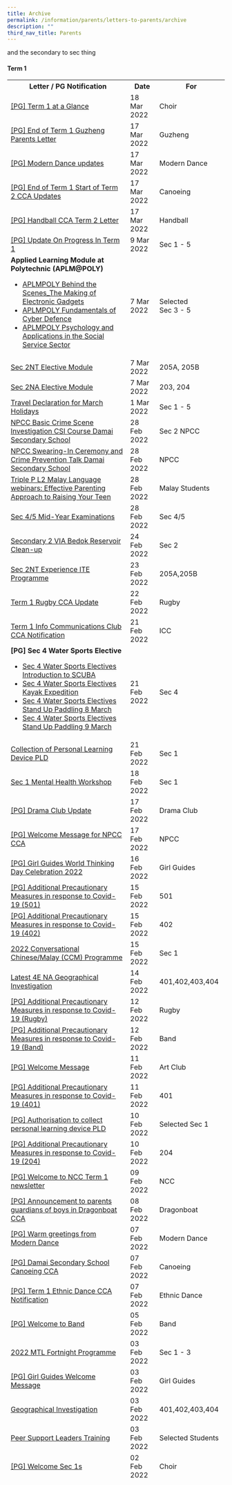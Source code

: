 ```yaml
---
title: Archive
permalink: /information/parents/letters-to-parents/archive
description: ""
third_nav_title: Parents
---
```

[](/files/2022%20MTL%20Fortnight%20Programme%20docx.pdf) and the secondary to sec thing

<h4><strong>Term 1<br /></strong></h4>
<table style="height: 3236px;">
<tbody>
<tr style="height: 18px;">
<th style="height: 18px; width: 446.141px;">&nbsp;Letter / PG Notification</th>
<th style="height: 18px; width: 66.5px;">&nbsp;Date</th>
<th style="height: 18px; width: 152.344px;">&nbsp;For</th>
</tr>
<tr style="height: 36px;">
<td style="height: 36px; width: 446.141px;"><a href="https://damaisec-moe-edu-sg-admin.cwp.sg/qql/slot/u164/information/parents/Letters%20to%20Parents/2022/CCA/Term%201%20at%20a%20Glance.pdf" target="_blank" rel="noopener">[PG] Term 1 at a Glance</a></td>
<td style="height: 36px; width: 66.5px;">18 Mar 2022</td>
<td style="height: 36px; width: 152.344px;">Choir</td>
</tr>
<tr style="height: 36px;">
<td style="height: 36px; width: 446.141px;"><a href="https://damaisec-moe-edu-sg-admin.cwp.sg/qql/slot/u164/information/parents/Letters%20to%20Parents/2022/CCA/End%20of%20Term%201%20Guzheng%20Parents%20Letter.pdf" target="_blank" rel="noopener">[PG] End of Term 1 Guzheng Parents Letter</a></td>
<td style="height: 36px; width: 66.5px;">17 Mar 2022</td>
<td style="height: 36px; width: 152.344px;">Guzheng</td>
</tr>
<tr style="height: 36px;">
<td style="height: 36px; width: 446.141px;"><a href="https://damaisec-moe-edu-sg-admin.cwp.sg/qql/slot/u164/information/parents/Letters%20to%20Parents/2022/CCA/Modern%20Dance%20updates.pdf" target="_blank" rel="noopener">[PG] Modern Dance updates</a></td>
<td style="height: 36px; width: 66.5px;">17 Mar 2022</td>
<td style="height: 36px; width: 152.344px;">Modern Dance</td>
</tr>
<tr style="height: 36px;">
<td style="height: 36px; width: 446.141px;"><a href="https://damaisec-moe-edu-sg-admin.cwp.sg/qql/slot/u164/information/parents/Letters%20to%20Parents/2022/CCA/End%20of%20Term%201%20Start%20of%20Term%202%20CCA%20Updates.pdf" target="_blank" rel="noopener">[PG] End of Term 1 Start of Term 2 CCA Updates</a></td>
<td style="height: 36px; width: 66.5px;">17 Mar 2022</td>
<td style="height: 36px; width: 152.344px;">Canoeing</td>
</tr>
<tr style="height: 36px;">
<td style="height: 36px; width: 446.141px;"><a href="https://damaisec-moe-edu-sg-admin.cwp.sg/qql/slot/u164/information/parents/Letters%20to%20Parents/2022/CCA/Handball%20CCA%20Term%202%20Letter.pdf" target="_blank" rel="noopener">[PG] Handball CCA Term 2 Letter</a></td>
<td style="height: 36px; width: 66.5px;">17 Mar 2022</td>
<td style="height: 36px; width: 152.344px;">Handball</td>
</tr>
<tr style="height: 36px;">
<td style="height: 36px; width: 446.141px;"><a href="https://damaisec-moe-edu-sg-admin.cwp.sg/qql/slot/u164/information/parents/Letters%20to%20Parents/2022/All/Update%20On%20Progress%20In%20Term%201.pdf" target="_blank" rel="noopener">[PG] Update On Progress In Term 1</a></td>
<td style="height: 36px; width: 66.5px;">9 Mar 2022</td>
<td style="height: 36px; width: 152.344px;">Sec 1 - 5</td>
</tr>
<tr style="height: 137px;">
<td style="height: 137px; width: 446.141px;"><strong>Applied Learning Module at Polytechnic (APLM@POLY)</strong><br />
<ul>
<li><a href="https://damaisec-moe-edu-sg-admin.cwp.sg/qql/slot/u164/information/parents/Letters%20to%20Parents/2022/Sec%204%205/APLMPOLY%20Behind%20the%20Scenes_The%20Making%20of%20Electronic%20Gadgets.pdf" target="_blank" rel="noopener">APLMPOLY Behind the Scenes_The Making of Electronic Gadgets</a></li>
<li><a href="https://damaisec-moe-edu-sg-admin.cwp.sg/qql/slot/u164/information/parents/Letters%20to%20Parents/2022/Sec%204%205/APLMPOLY%20Fundamentals%20of%20Cyber%20Defence.pdf" target="_blank" rel="noopener">APLMPOLY Fundamentals of Cyber Defence</a></li>
<li><a href="https://damaisec-moe-edu-sg-admin.cwp.sg/qql/slot/u164/information/parents/Letters%20to%20Parents/2022/Sec%204%205/APLMPOLY%20Psychology%20and%20Applications%20in%20the%20Social%20Service%20Sector.pdf" target="_blank" rel="noopener">APLMPOLY Psychology and Applications in the Social Service Sector</a></li>
</ul>
</td>
<td style="height: 137px; width: 66.5px;">7 Mar 2022</td>
<td style="height: 137px; width: 152.344px;">Selected<br />Sec 3 - 5</td>
</tr>
<tr style="height: 36px;">
<td style="height: 36px; width: 446.141px;"><a href="https://damaisec-moe-edu-sg-admin.cwp.sg/qql/slot/u164/information/parents/Letters%20to%20Parents/2022/Sec%202/Sec%202NT%20Elective%20Module.pdf" target="_blank" rel="noopener">Sec 2NT Elective Module</a></td>
<td style="height: 36px; width: 66.5px;">7 Mar 2022</td>
<td style="height: 36px; width: 152.344px;">205A, 205B</td>
</tr>
<tr style="height: 36px;">
<td style="height: 36px; width: 446.141px;"><a href="https://damaisec-moe-edu-sg-admin.cwp.sg/qql/slot/u164/information/parents/Letters%20to%20Parents/2022/Sec%202/Sec%202NA%20Elective%20Module.pdf" target="_blank" rel="noopener">Sec 2NA Elective Module</a></td>
<td style="height: 36px; width: 66.5px;">7 Mar 2022</td>
<td style="height: 36px; width: 152.344px;">203, 204</td>
</tr>
<tr style="height: 36px;">
<td style="height: 36px; width: 446.141px;"><a href="https://damaisec-moe-edu-sg-admin.cwp.sg/qql/slot/u164/information/parents/Letters%20to%20Parents/2022/All/Travel%20Declaration%20for%20March%20Holidays.pdf">Travel Declaration for March Holidays</a></td>
<td style="height: 36px; width: 66.5px;">1 Mar 2022</td>
<td style="height: 36px; width: 152.344px;">Sec 1 - 5</td>
</tr>
<tr style="height: 36px;">
<td style="height: 36px; width: 446.141px;"><a href="https://damaisec-moe-edu-sg-admin.cwp.sg/qql/slot/u164/information/parents/Letters%20to%20Parents/2022/CCA/NPCC%20Basic%20Crime%20Scene%20Investigation%20CSI%20Course%20%20Damai%20Secondary%20School.pdf" target="_blank" rel="noopener">NPCC Basic Crime Scene Investigation CSI Course Damai Secondary School</a></td>
<td style="height: 36px; width: 66.5px;">28 Feb 2022</td>
<td style="height: 36px; width: 152.344px;">Sec 2 NPCC</td>
</tr>
<tr style="height: 36px;">
<td style="height: 36px; width: 446.141px;"><a href="https://damaisec-moe-edu-sg-admin.cwp.sg/qql/slot/u164/information/parents/Letters%20to%20Parents/2022/CCA/NPCC%20Swearing-In%20Ceremony%20and%20Crime%20Prevention%20Talk%20%20Damai%20Secondary%20School.pdf" target="_blank" rel="noopener">NPCC Swearing-In Ceremony and Crime Prevention Talk Damai Secondary School</a></td>
<td style="height: 36px; width: 66.5px;">28 Feb 2022</td>
<td style="height: 36px; width: 152.344px;">NPCC</td>
</tr>
<tr style="height: 36px;">
<td style="height: 36px; width: 446.141px;"><a href="https://damaisec-moe-edu-sg-admin.cwp.sg/qql/slot/u164/information/parents/Letters%20to%20Parents/2022/All/Triple%20P%20L2%20Malay%20Language%20webinars%20%20Effective%20Parenting%20Approach%20to%20Raising%20Your%20Teen.pdf" target="_blank" rel="noopener">Triple P L2 Malay Language webinars: Effective Parenting Approach to Raising Your Teen</a></td>
<td style="height: 36px; width: 66.5px;">28 Feb 2022</td>
<td style="height: 36px; width: 152.344px;">Malay Students</td>
</tr>
<tr style="height: 36px;">
<td style="height: 36px; width: 446.141px;"><a href="https://damaisec-moe-edu-sg-admin.cwp.sg/qql/slot/u164/information/parents/Letters%20to%20Parents/2022/Sec%204%205/Mid-Year%20Examinations%20Oral%20%20Written%20Examination.pdf" target="_blank" rel="noopener">Sec 4/5 Mid-Year Examinations</a></td>
<td style="height: 36px; width: 66.5px;">28 Feb 2022</td>
<td style="height: 36px; width: 152.344px;">Sec 4/5</td>
</tr>
<tr style="height: 36px;">
<td style="height: 36px; width: 446.141px;"><a href="https://damaisec-moe-edu-sg-admin.cwp.sg/qql/slot/u164/information/parents/Letters%20to%20Parents/2022/Sec%202/Secondary%202%20VIA%20%20Bedok%20Reservoir%20Clean-up.pdf" target="_blank" rel="noopener">Secondary 2 VIA Bedok Reservoir Clean-up</a></td>
<td style="height: 36px; width: 66.5px;">24 Feb 2022</td>
<td style="height: 36px; width: 152.344px;">Sec 2</td>
</tr>
<tr style="height: 36px;">
<td style="height: 36px; width: 446.141px;"><a href="https://damaisec-moe-edu-sg-admin.cwp.sg/qql/slot/u164/information/parents/Letters%20to%20Parents/2022/Sec%202/Sec%202NT%20Experience%20ITE%20Programme.pdf" target="_blank" rel="noopener">Sec 2NT Experience ITE Programme</a></td>
<td style="height: 36px; width: 66.5px;">23 Feb 2022</td>
<td style="height: 36px; width: 152.344px;">205A,205B</td>
</tr>
<tr style="height: 36px;">
<td style="height: 36px; width: 446.141px;"><a href="https://damaisec-moe-edu-sg-admin.cwp.sg/qql/slot/u164/information/parents/Letters%20to%20Parents/2022/CCA/Term%201%20Rugby%20CCA%20Update.pdf" target="_blank" rel="noopener">Term 1 Rugby CCA Update</a></td>
<td style="height: 36px; width: 66.5px;">22 Feb 2022</td>
<td style="height: 36px; width: 152.344px;">Rugby</td>
</tr>
<tr style="height: 36px;">
<td style="height: 36px; width: 446.141px;"><a href="https://damaisec-moe-edu-sg-admin.cwp.sg/qql/slot/u164/information/parents/Letters%20to%20Parents/2022/CCA/Term%201%20Info%20Communications%20Club%20CCA%20Notification.pdf" target="_blank" rel="noopener">Term 1 Info Communications Club CCA Notification</a></td>
<td style="height: 36px; width: 66.5px;">21 Feb 2022</td>
<td style="height: 36px; width: 152.344px;">ICC</td>
</tr>
<tr style="height: 118px;">
<td style="height: 118px; width: 446.141px;"><strong>[PG] Sec 4 Water Sports Elective</strong><br />
<ul>
<li><a href="https://damaisec-moe-edu-sg-admin.cwp.sg/qql/slot/u164/information/parents/Letters%20to%20Parents/2022/Sec%204%205/Sec%204%20Water%20Sports%20Electives%20Introduction%20to%20SCUBA.pdf" target="_blank" rel="noopener">Sec 4 Water Sports Electives Introduction to SCUBA</a></li>
<li><a href="https://damaisec-moe-edu-sg-admin.cwp.sg/qql/slot/u164/information/parents/Letters%20to%20Parents/2022/Sec%204%205/Sec%204%20Water%20Sports%20Electives%20Kayak%20Expedition.pdf" target="_blank" rel="noopener">Sec 4 Water Sports Electives Kayak Expedition</a></li>
<li><a href="https://damaisec-moe-edu-sg-admin.cwp.sg/qql/slot/u164/information/parents/Letters%20to%20Parents/2022/Sec%204%205/Sec%204%20Water%20Sports%20Electives%20Stand%20Up%20Paddling%208%20March.pdf" target="_blank" rel="noopener">Sec 4 Water Sports Electives Stand Up Paddling 8 March</a></li>
<li><a href="https://damaisec-moe-edu-sg-admin.cwp.sg/qql/slot/u164/information/parents/Letters%20to%20Parents/2022/Sec%204%205/Sec%204%20Water%20Sports%20Electives%20Stand%20Up%20Paddling%209%20March.pdf" target="_blank" rel="noopener">Sec 4 Water Sports Electives Stand Up Paddling 9 March</a></li>
</ul>
</td>
<td style="height: 118px; width: 66.5px;">21 Feb 2022</td>
<td style="height: 118px; width: 152.344px;">Sec 4</td>
</tr>
<tr style="height: 36px;">
<td style="height: 36px; width: 446.141px;"><a href="https://damaisec-moe-edu-sg-admin.cwp.sg/qql/slot/u164/information/parents/Letters%20to%20Parents/2022/Sec%201/Collection%20of%20Personal%20Learning%20Device%20PLD_14%20Feb%202022.pdf" target="_blank" rel="noopener">Collection of Personal Learning Device PLD</a></td>
<td style="height: 36px; width: 66.5px;">21 Feb 2022</td>
<td style="height: 36px; width: 152.344px;">Sec 1</td>
</tr>
<tr style="height: 36px;">
<td style="height: 36px; width: 446.141px;"><a href="https://damaisec-moe-edu-sg-admin.cwp.sg/qql/slot/u164/information/parents/Letters%20to%20Parents/2022/Sec%201/Sec%201%20Mental%20Health%20Workshop.pdf" target="_blank" rel="noopener">Sec 1 Mental Health Workshop</a></td>
<td style="height: 36px; width: 66.5px;">18 Feb 2022</td>
<td style="height: 36px; width: 152.344px;">Sec 1</td>
</tr>
<tr style="height: 36px;">
<td style="height: 36px; width: 446.141px;"><a href="https://damaisec-moe-edu-sg-admin.cwp.sg/qql/slot/u164/information/parents/Letters%20to%20Parents/2022/CCA/Drama%20Club%20Update.pdf" target="_blank" rel="noopener">[PG] Drama Club Update</a></td>
<td style="height: 36px; width: 66.5px;">17 Feb 2022</td>
<td style="height: 36px; width: 152.344px;">Drama Club</td>
</tr>
<tr style="height: 36px;">
<td style="height: 36px; width: 446.141px;"><a href="https://damaisec-moe-edu-sg-admin.cwp.sg/qql/slot/u164/information/parents/Letters%20to%20Parents/2022/CCA/Welcome%20Message%20for%20NPCC%20CCA.pdf" target="_blank" rel="noopener">[PG] Welcome Message for NPCC CCA</a></td>
<td style="height: 36px; width: 66.5px;">17 Feb 2022</td>
<td style="height: 36px; width: 152.344px;">NPCC</td>
</tr>
<tr style="height: 36px;">
<td style="height: 36px; width: 446.141px;"><a href="https://damaisec-moe-edu-sg-admin.cwp.sg/qql/slot/u164/information/parents/Letters%20to%20Parents/2022/CCA/Girl%20Guides%20World%20Thinking%20Day%20Celebration%202022.pdf" target="_blank" rel="noopener">[PG] Girl Guides World Thinking Day Celebration 2022</a></td>
<td style="height: 36px; width: 66.5px;">16 Feb 2022</td>
<td style="height: 36px; width: 152.344px;">Girl Guides</td>
</tr>
<tr style="height: 36px;">
<td style="height: 36px; width: 446.141px;"><a href="https://damaisec-moe-edu-sg-admin.cwp.sg/qql/slot/u164/information/parents/Letters%20to%20Parents/2022/Sec%204%205/Additional%20Precautionary%20Measures%20in%20response%20to%20Covid-19%20501.pdf" target="_blank" rel="noopener">[PG] Additional Precautionary Measures in response to Covid-19 (501)</a></td>
<td style="height: 36px; width: 66.5px;">15 Feb 2022</td>
<td style="height: 36px; width: 152.344px;">501</td>
</tr>
<tr style="height: 36px;">
<td style="height: 36px; width: 446.141px;"><a href="https://damaisec-moe-edu-sg-admin.cwp.sg/qql/slot/u164/information/parents/Letters%20to%20Parents/2022/Sec%204%205/Additional%20Precautionary%20Measures%20in%20response%20to%20Covid-19%20402.pdf" target="_blank" rel="noopener">[PG] Additional Precautionary Measures in response to Covid-19 (402)</a></td>
<td style="height: 36px; width: 66.5px;">15 Feb 2022</td>
<td style="height: 36px; width: 152.344px;">402</td>
</tr>
<tr style="height: 36px;">
<td style="height: 36px; width: 446.141px;"><a href="https://damaisec-moe-edu-sg-admin.cwp.sg/qql/slot/u164/information/parents/2022%20CCM%20Programme.pdf" target="">2022 Conversational Chinese/Malay (CCM) Programme</a></td>
<td style="height: 36px; width: 66.5px;">15 Feb 2022</td>
<td style="height: 36px; width: 152.344px;">Sec 1</td>
</tr>
<tr style="height: 36px;">
<td style="height: 36px; width: 446.141px;"><a href="https://damaisec-moe-edu-sg-admin.cwp.sg/qql/slot/u164/information/parents/Letters%20to%20Parents/2022/Sec%204%205/Latest%204E%20NA%20Geographical%20Investigation.pdf" target="_blank" rel="noopener">Latest 4E NA Geographical Investigation</a></td>
<td style="height: 36px; width: 66.5px;">14 Feb 2022</td>
<td style="height: 36px; width: 152.344px;">401,402,403,404</td>
</tr>
<tr style="height: 36px;">
<td style="height: 36px; width: 446.141px;"><a href="https://damaisec-moe-edu-sg-admin.cwp.sg/qql/slot/u164/information/parents/Letters%20to%20Parents/2022/CCA/Additional%20Precautionary%20Measures%20in%20response%20to%20Covid-19%20Rugby%20CCA.pdf">[PG] Additional Precautionary Measures in response to Covid-19 (Rugby)</a></td>
<td style="height: 36px; width: 66.5px;">12 Feb 2022</td>
<td style="height: 36px; width: 152.344px;">Rugby</td>
</tr>
<tr style="height: 36px;">
<td style="height: 36px; width: 446.141px;"><a href="https://damaisec-moe-edu-sg-admin.cwp.sg/qql/slot/u164/information/parents/Letters%20to%20Parents/2022/CCA/Additional%20Precautionary%20Measures%20in%20response%20to%20Covid-19%20Band%20CCA.pdf">[PG] Additional Precautionary Measures in response to Covid-19 (Band)</a></td>
<td style="height: 36px; width: 66.5px;">12 Feb 2022</td>
<td style="height: 36px; width: 152.344px;">Band</td>
</tr>
<tr style="height: 36px;">
<td style="height: 36px; width: 446.141px;"><a href="https://damaisec-moe-edu-sg-admin.cwp.sg/qql/slot/u164/information/parents/Letters%20to%20Parents/2022/CCA/Welcome%20Message.pdf">[PG] Welcome Message</a></td>
<td style="height: 36px; width: 66.5px;">11 Feb 2022</td>
<td style="height: 36px; width: 152.344px;">Art Club</td>
</tr>
<tr style="height: 36px;">
<td style="height: 36px; width: 446.141px;"><a href="https://damaisec-moe-edu-sg-admin.cwp.sg/qql/slot/u164/information/parents/Letters%20to%20Parents/2022/Sec%204%205/Additional%20Precautionary%20Measures%20in%20response%20to%20Covid-19%20401.pdf">[PG] Additional Precautionary Measures in response to Covid-19 (401)</a></td>
<td style="height: 36px; width: 66.5px;">11 Feb 2022</td>
<td style="height: 36px; width: 152.344px;">401</td>
</tr>
<tr style="height: 36px;">
<td style="height: 36px; width: 446.141px;"><a href="https://damaisec-moe-edu-sg-admin.cwp.sg/qql/slot/u164/information/parents/Letters%20to%20Parents/2022/Sec%201/Authorisation%20to%20collect%20personal%20learning%20device%20PLD.pdf" target="_blank" rel="noopener">[PG] Authorisation to collect personal learning device PLD</a></td>
<td style="height: 36px; width: 66.5px;">10 Feb 2022</td>
<td style="height: 36px; width: 152.344px;">Selected Sec 1</td>
</tr>
<tr style="height: 36px;">
<td style="height: 36px; width: 446.141px;"><a href="https://damaisec-moe-edu-sg-admin.cwp.sg/qql/slot/u164/information/parents/Letters%20to%20Parents/2022/Sec%202/ADDITIONAL%20PRECAUTIONARY%20MEASURES%20IN%20RESPONSE%20TO%20COVID-19%20204.pdf">[PG] Additional Precautionary Measures in response to Covid-19 (204)</a></td>
<td style="height: 36px; width: 66.5px;">10 Feb 2022</td>
<td style="height: 36px; width: 152.344px;">204</td>
</tr>
<tr style="height: 36px;">
<td style="height: 36px; width: 446.141px;"><a href="https://damaisec-moe-edu-sg-admin.cwp.sg/qql/slot/u164/information/parents/Letters%20to%20Parents/2022/CCA/Welcome%20to%20NCC%20Term%201%20newsletter.pdf" target="_blank" rel="noopener">[PG] Welcome to NCC Term 1 newsletter</a></td>
<td style="height: 36px; width: 66.5px;">09 Feb 2022</td>
<td style="height: 36px; width: 152.344px;">NCC</td>
</tr>
<tr style="height: 36px;">
<td style="height: 36px; width: 446.141px;"><a href="https://damaisec-moe-edu-sg-admin.cwp.sg/qql/slot/u164/information/parents/Letters%20to%20Parents/2022/CCA/Announcement%20to%20parents%20%20guardians%20of%20boys%20in%20Dragonboat%20CCA.pdf" target="_blank" rel="noopener">[PG] Announcement to parents guardians of boys in Dragonboat CCA</a></td>
<td style="height: 36px; width: 66.5px;">08 Feb 2022</td>
<td style="height: 36px; width: 152.344px;">Dragonboat</td>
</tr>
<tr style="height: 36px;">
<td style="height: 36px; width: 446.141px;"><a href="https://damaisec-moe-edu-sg-admin.cwp.sg/qql/slot/u164/information/parents/Letters%20to%20Parents/2022/CCA/Warm%20greetings%20from%20Modern%20Dance.pdf" target="_blank" rel="noopener">[PG] Warm greetings from Modern Dance</a></td>
<td style="height: 36px; width: 66.5px;">07 Feb 2022</td>
<td style="height: 36px; width: 152.344px;">Modern Dance</td>
</tr>
<tr style="height: 36px;">
<td style="height: 36px; width: 446.141px;"><a href="https://damaisec-moe-edu-sg-admin.cwp.sg/qql/slot/u164/information/parents/Letters%20to%20Parents/2022/CCA/Damai%20Secondary%20School%20Canoeing%20CCA.pdf" target="_blank" rel="noopener">[PG] Damai Secondary School Canoeing CCA</a></td>
<td style="height: 36px; width: 66.5px;">07 Feb 2022</td>
<td style="height: 36px; width: 152.344px;">Canoeing</td>
</tr>
<tr style="height: 36px;">
<td style="height: 36px; width: 446.141px;"><a href="https://damaisec-moe-edu-sg-admin.cwp.sg/qql/slot/u164/information/parents/Letters%20to%20Parents/2022/CCA/Term%201%20Ethnic%20Dance%20CCA%20Notification.pdf" target="_blank" rel="noopener">[PG] Term 1 Ethnic Dance CCA Notification</a></td>
<td style="height: 36px; width: 66.5px;">07 Feb 2022</td>
<td style="height: 36px; width: 152.344px;">Ethnic Dance</td>
</tr>
<tr style="height: 36px;">
<td style="height: 36px; width: 446.141px;"><a href="https://damaisec-moe-edu-sg-admin.cwp.sg/qql/slot/u164/information/parents/Letters%20to%20Parents/2022/CCA/Welcome%20to%20Band.pdf" target="_blank" rel="noopener">[PG] Welcome to Band</a></td>
<td style="height: 36px; width: 66.5px;">05 Feb 2022</td>
<td style="height: 36px; width: 152.344px;">Band</td>
</tr>
<tr style="height: 36px;">
<td style="height: 36px; width: 446.141px;"><a href="https://damaisec-moe-edu-sg-admin.cwp.sg/qql/slot/u164/information/parents/Letters%20to%20Parents/2022/All/2022%20MTL%20Fortnight%20Programme%20.docx.pdf" target="_blank" rel="noopener">2022 MTL Fortnight Programme</a></td>
<td style="height: 36px; width: 66.5px;">03 Feb 2022</td>
<td style="height: 36px; width: 152.344px;">Sec 1 - 3</td>
</tr>
<tr style="height: 36px;">
<td style="height: 36px; width: 446.141px;"><a href="https://damaisec-moe-edu-sg-admin.cwp.sg/qql/slot/u164/information/parents/Letters%20to%20Parents/2022/CCA/Girl%20Guides%20Welcome%20Message.pdf" target="_blank" rel="noopener">[PG] Girl Guides Welcome Message</a></td>
<td style="height: 36px; width: 66.5px;">03 Feb 2022</td>
<td style="height: 36px; width: 152.344px;">Girl Guides</td>
</tr>
<tr style="height: 36px;">
<td style="height: 36px; width: 446.141px;"><a href="https://damaisec-moe-edu-sg-admin.cwp.sg/qql/slot/u164/information/parents/Letters%20to%20Parents/2022/Sec%204%205/Geographical%20Investigation%20Parents%20Letter.pdf" target="_blank" rel="noopener">Geographical Investigation</a></td>
<td style="height: 36px; width: 66.5px;">03 Feb 2022</td>
<td style="height: 36px; width: 152.344px;">401,402,403,404</td>
</tr>
<tr style="height: 36px;">
<td style="height: 36px; width: 446.141px;"><a href="https://damaisec-moe-edu-sg-admin.cwp.sg/qql/slot/u164/information/parents/Letters%20to%20Parents/2022/All/PSL%20Training%20Parent%20Letter%202022_FINAL.pdf" target="_blank" rel="noopener">Peer Support Leaders Training</a></td>
<td style="height: 36px; width: 66.5px;">03 Feb 2022</td>
<td style="height: 36px; width: 152.344px;">Selected Students</td>
</tr>
<tr style="height: 36px;">
<td style="height: 36px; width: 446.141px;"><a href="https://damaisec-moe-edu-sg-admin.cwp.sg/qql/slot/u164/information/parents/Letters%20to%20Parents/2022/CCA/Welcome%20Sec%201s.pdf" target="_blank" rel="noopener">[PG] Welcome Sec 1s</a></td>
<td style="height: 36px; width: 66.5px;">02 Feb 2022</td>
<td style="height: 36px; width: 152.344px;">Choir</td>
</tr>
<tr style="height: 36px;">
<td style="height: 36px; width: 446.141px;"><a href="https://damaisec-moe-edu-sg-admin.cwp.sg/qql/slot/u164/information/parents/Letters%20to%20Parents/2022/CCA/Netball%20Term%201.pdf" target="_blank" rel="noopener">[PG] Netball Term 1</a></td>
<td style="height: 36px; width: 66.5px;">28 Jan 2022</td>
<td style="height: 36px; width: 152.344px;">Netball</td>
</tr>
<tr style="height: 36px;">
<td style="height: 36px; width: 446.141px;"><a href="https://damaisec-moe-edu-sg-admin.cwp.sg/qql/slot/u164/information/parents/Letters%20to%20Parents/2022/All/Effective%20Parenting%20Approach%20to%20raising%20your%20teen.pdf" target="_blank" rel="noopener">[PG] Effective Parenting Approach to raising your teen</a></td>
<td style="height: 36px; width: 66.5px;">28 Jan 2022</td>
<td style="height: 36px; width: 152.344px;">Sec 1 - 5</td>
</tr>
<tr style="height: 36px;">
<td style="height: 36px; width: 446.141px;"><a href="https://damaisec-moe-edu-sg-admin.cwp.sg/qql/slot/u164/information/parents/Letters%20to%20Parents/2022/CCA/Handball%20Termly%20Letter.pdf" target="_blank" rel="noopener">[PG] Handball Termly Letter</a></td>
<td style="height: 36px; width: 66.5px;">27 Jan 2022</td>
<td style="height: 36px; width: 152.344px;">Handball</td>
</tr>
<tr style="height: 36px;">
<td style="height: 36px; width: 446.141px;"><a href="https://damaisec-moe-edu-sg-admin.cwp.sg/qql/slot/u164/information/parents/Letters%20to%20Parents/2022/CCA/Term%201%20Guzheng%20CCA%20Parents%20Notification%20Letter.pdf" target="_blank" rel="noopener">[PG] Term 1 Guzheng CCA Parents Notification Letter</a></td>
<td style="height: 36px; width: 66.5px;">26 Jan 2022</td>
<td style="height: 36px; width: 152.344px;">Guzheng</td>
</tr>
<tr style="height: 36px;">
<td style="height: 36px; width: 446.141px;"><a href="https://damaisec-moe-edu-sg-admin.cwp.sg/qql/slot/u164/information/parents/Letters%20to%20Parents/2022/CCA/First%20contact%20Choir.pdf" target="_blank" rel="noopener">[PG] First contact Choir</a></td>
<td style="height: 36px; width: 66.5px;">25 Jan 2022</td>
<td style="height: 36px; width: 152.344px;">Choir</td>
</tr>
<tr style="height: 36px;">
<td style="height: 36px; width: 446.141px;">&nbsp;<a href="https://damaisec-moe-edu-sg-admin.cwp.sg/qql/slot/u164/information/parents/Letters%20to%20Parents/2022/Sec%203/Secondary%203%20VIA%20Preparatory%20Workshop.pdf" target="_blank" rel="noopener">Secondary 3 VIA Preparatory Workshop</a></td>
<td style="height: 36px; width: 66.5px;">24 Jan 2022</td>
<td style="height: 36px; width: 152.344px;">Sec 3</td>
</tr>
<tr style="height: 137px;">
<td style="height: 137px; width: 446.141px;"><strong>[PG] Coursework</strong><br />
<ul>
<li><a href="https://damaisec-moe-edu-sg-admin.cwp.sg/qql/slot/u164/information/parents/Letters%20to%20Parents/2022/Sec%204%205/GCE%20O%20Level%20DT%20coursework.pdf" target="_blank" rel="noopener">GCE O Level DT coursework</a></li>
<li><a href="https://damaisec-moe-edu-sg-admin.cwp.sg/qql/slot/u164/information/parents/Letters%20to%20Parents/2022/Sec%204%205/GCE%20NA%20Level%20DT%20coursework.pdf" target="_blank" rel="noopener">GCE NA Level DT coursework</a></li>
<li><a href="https://damaisec-moe-edu-sg-admin.cwp.sg/qql/slot/u164/information/parents/Letters%20to%20Parents/2022/Sec%204%205/GCE%20NT%20Level%20DT%20coursework.pdf" target="_blank" rel="noopener">GCE NT Level DT coursework</a></li>
<li><a href="https://damaisec-moe-edu-sg-admin.cwp.sg/qql/slot/u164/information/parents/Letters%20to%20Parents/2022/Sec%204%205/NFS%20coursework%206073.pdf" target="_blank" rel="noopener">Nutrition &amp; Food Science Coursework 6073</a></li>
<li><a href="https://damaisec-moe-edu-sg-admin.cwp.sg/qql/slot/u164/information/parents/Letters%20to%20Parents/2022/Sec%204%205/NFS%20coursework%206097.pdf" target="_blank" rel="noopener">Nutrition &amp; Food Science Coursework 6097</a></li>
</ul>
</td>
<td style="height: 137px; width: 66.5px;">24 Jan 2022</td>
<td style="height: 137px; width: 152.344px;">Sec 4 &amp; 5<br />D&amp;T / NFS</td>
</tr>
<tr style="height: 36px;">
<td style="height: 36px; width: 446.141px;"><a href="https://damaisec-moe-edu-sg-admin.cwp.sg/qql/slot/u164/information/parents/Letters%20to%20Parents/2022/All/Early%20Dismissal%20On%20Chinese%20New%20Year%20Eve.pdf" target="_blank" rel="noopener">[PG] Early Dismissal On Chinese New Year Eve</a></td>
<td style="height: 36px; width: 66.5px;">24 Jan 2022</td>
<td style="height: 36px; width: 152.344px;">Sec 1 - 5</td>
</tr>
<tr style="height: 36px;">
<td style="height: 36px; width: 446.141px;"><a href="https://damaisec-moe-edu-sg-admin.cwp.sg/qql/slot/u164/information/parents/Letters%20to%20Parents/2022/Sec%201/National%20School-based%20Human%20Papillomavirus%20Vaccination%20Programme%20for%20Secondary%20One%20Female%20Students.pdf" target="_blank" rel="noopener">[PG] National School-based Human Papillomavirus Vaccination Programme for Secondary One Female Students</a></td>
<td style="height: 36px; width: 66.5px;">21 Jan 2022</td>
<td style="height: 36px; width: 152.344px;">Sec 1 Girls</td>
</tr>
<tr style="height: 36px;">
<td style="height: 36px; width: 446.141px;"><a href="https://damaisec-moe-edu-sg-admin.cwp.sg/qql/slot/u164/information/parents/Letters%20to%20Parents/2022/Sec%201/Consent%20for%20the%20Annual%20School-based%20Health%20%20Dental%20Services.pdf" target="_blank" rel="noopener">[PG] Consent for the Annual School-based Health Dental Services</a></td>
<td style="height: 36px; width: 66.5px;">20 Jan 2022</td>
<td style="height: 36px; width: 152.344px;">Sec 1</td>
</tr>
<tr style="height: 36px;">
<td style="height: 36px; width: 446.141px;"><a href="https://damaisec-moe-edu-sg-admin.cwp.sg/qql/slot/u164/information/parents/Letters%20to%20Parents/2022/All/Colours%20of%20the%20Mind%20workshop%20by%20Health%20Promotion%20Board.pdf" target="_blank" rel="noopener">[PG] Colours of the Mind workshop by Health Promotion Board</a></td>
<td style="height: 36px; width: 66.5px;">20 Jan 2022</td>
<td style="height: 36px; width: 152.344px;">Sec 1 - 5</td>
</tr>
<tr style="height: 36px;">
<td style="height: 36px; width: 446.141px;"><a href="https://damaisec-moe-edu-sg-admin.cwp.sg/qql/slot/u164/information/parents/Letters%20to%20Parents/2022/CCA/Notification%20of%20Activity_BPA%202022.pdf" target="_blank" rel="noopener">Girl Guides BPA Written and Execution Tests 2022</a></td>
<td style="height: 36px; width: 66.5px;">20 Jan 2022</td>
<td style="height: 36px; width: 152.344px;">Selected Sec 4 Girl Guides</td>
</tr>
<tr style="height: 36px;">
<td style="height: 36px; width: 446.141px;"><a href="https://damaisec-moe-edu-sg-admin.cwp.sg/qql/slot/u164/information/parents/Letters%20to%20Parents/2022/CCA/Parents%20Letter_NCC%20Camp%20STEEL%202022.pdf">NCC Camp STEEL 2022</a></td>
<td style="height: 36px; width: 66.5px;">20 Jan 2022</td>
<td style="height: 36px; width: 152.344px;">Selected Sec 2 NCC&nbsp;</td>
</tr>
<tr style="height: 36px;">
<td style="height: 36px; width: 446.141px;"><a href="https://damaisec-moe-edu-sg-admin.cwp.sg/qql/slot/u164/information/parents/Letters%20to%20Parents/2022/Sec%201/Bridging%20Programme%20for%20Foundation%20Mathematics%202022.pdf" target="_blank" rel="noopener">Bridging Programme for Foundation Mathematics 2022</a></td>
<td style="height: 36px; width: 66.5px;">18 Jan 2022</td>
<td style="height: 36px; width: 152.344px;">Selected Sec 1&nbsp;</td>
</tr>
<tr style="height: 36px;">
<td style="height: 36px; width: 446.141px;"><a href="https://damaisec-moe-edu-sg-admin.cwp.sg/qql/slot/u164/information/parents/Letters%20to%20Parents/2022/All/Letter%20to%20Parents_Guardians%20-%20Fee%20Subsidies%20for%20Students%20on%20School-based%20FAS.pdf" target="_blank" rel="noopener">Fee Subsidies for Students on School-based FAS</a></td>
<td style="height: 36px; width: 66.5px;">18 Jan 2022</td>
<td style="height: 36px; width: 152.344px;">School-based FAS</td>
</tr>
<tr style="height: 36px;">
<td style="height: 36px; width: 446.141px;"><a href="https://damaisec-moe-edu-sg-admin.cwp.sg/qql/slot/u164/information/parents/Letters%20to%20Parents/2022/All/Assessment%20of%20Suitability%20of%20Student-Owned%20Device.pdf">Assessment of Suitability of Student-Owned Device</a></td>
<td style="height: 36px; width: 66.5px;">18 Jan 2022</td>
<td style="height: 36px; width: 152.344px;">Selected Students</td>
</tr>
<tr style="height: 36px;">
<td style="height: 36px; width: 446.141px;"><a href="https://damaisec-moe-edu-sg-admin.cwp.sg/qql/slot/u164/information/parents/Letters%20to%20Parents/2022/Sec%204%205/PG%20Sec%204%20%205%20Meet-the-Parents%20session%20via%20Zoom.pdf" target="_blank" rel="noopener">[PG] Sec 4 &amp; 5 Meet-the-Parents session via Zoom</a></td>
<td style="height: 36px; width: 66.5px;">17 Jan 2022</td>
<td style="height: 36px; width: 152.344px;">Sec 4 &amp; 5</td>
</tr>
<tr style="height: 36px;">
<td style="height: 36px; width: 446.141px;"><a href="https://damaisec-moe-edu-sg-admin.cwp.sg/qql/slot/u164/information/parents/Letters%20to%20Parents/2022/Sec%201/PG%20Colour%20Testing%20for%20Sec%201%20students%20in%20Student%20Health%20Centre.pdf" target="_blank" rel="noopener">[PG] Colour Testing for Sec 1 students in Student Health Centre</a></td>
<td style="height: 36px; width: 66.5px;">17 Jan 2022</td>
<td style="height: 36px; width: 152.344px;">Sec 1</td>
</tr>
<tr style="height: 36px;">
<td style="height: 36px; width: 446.141px;"><a href="https://damaisec-moe-edu-sg-admin.cwp.sg/qql/slot/u164/information/parents/Letters%20to%20Parents/2022/Sec%204%205/Secondary%204%20%205%20Polytechnic%20Talks%20and%20Workshops.pdf" target="_blank" rel="noopener">Secondary 4 &amp; 5 Polytechnic Talks and Workshops</a></td>
<td style="height: 36px; width: 66.5px;">17 Jan 2022</td>
<td style="height: 36px; width: 152.344px;">Sec 4 &amp; 5</td>
</tr>
<tr style="height: 36px;">
<td style="height: 36px; width: 446.141px;"><a href="https://damaisec-moe-edu-sg-admin.cwp.sg/qql/slot/u164/information/parents/Letters%20to%20Parents/2022/Sec%202/Sec%202%20HI%20NOA%202022%20to%20Ford%20Factory.pdf" target="_blank" rel="noopener">Sec 2 HI NOA 2022 to Ford Factory</a></td>
<td style="height: 36px; width: 66.5px;">17 Jan 2022</td>
<td style="height: 36px; width: 152.344px;">201,202,203,204</td>
</tr>
<tr style="height: 36px;">
<td style="height: 36px; width: 446.141px;"><a href="https://damaisec-moe-edu-sg-admin.cwp.sg/qql/slot/u164/information/parents/Letters%20to%20Parents/2022/CCA/PG%20NPCC%20Sec%2023%20Marksmanship%20Training%20%20Damai%20Secondary%20School.pdf" target="_blank" rel="noopener">[PG] NPCC Sec 2/3 Marksmanship Training Damai Secondary School</a></td>
<td style="height: 36px; width: 66.5px;">14 Jan 2022</td>
<td style="height: 36px; width: 152.344px;">NPCC Sec 2 &amp; 3</td>
</tr>
<tr style="height: 36px;">
<td style="height: 36px; width: 446.141px;"><a href="https://damaisec-moe-edu-sg-admin.cwp.sg/qql/slot/u164/information/parents/Letters%20to%20Parents/2022/CCA/PG%20Sec%201%20CCA%20Selection.pdf" target="_blank" rel="noopener">[PG] Sec 1 CCA Selection</a></td>
<td style="height: 36px; width: 66.5px;">14 Jan 2022</td>
<td style="height: 36px; width: 152.344px;">Sec 1</td>
</tr>
<tr style="height: 36px;">
<td style="height: 36px; width: 446.141px;"><a href="https://damaisec-moe-edu-sg-admin.cwp.sg/qql/slot/u164/information/parents/Letters%20to%20Parents/2022/Sec%203/PG%20Registration%20of%20NRIC%20in%20School.pdf" target="_blank" rel="noopener">[PG] Registration of NRIC in School</a></td>
<td style="height: 36px; width: 66.5px;">11 Jan 2022</td>
<td style="height: 36px; width: 152.344px;">Sec 3</td>
</tr>
<tr style="height: 36px;">
<td style="height: 36px; width: 446.141px;"><a href="https://damaisec-moe-edu-sg-admin.cwp.sg/qql/slot/u164/information/parents/Letters%20to%20Parents/2022/Sec%204%205/2022%20Schedule%20of%20Non%20Weighted%20Assessment%20Semester%201%20Secondary%204%20%205%20v2.pdf" target="_blank" rel="noopener">[PG] Sec 4 &amp; 5 Schedule of Non Weighted Assessment Semester 1</a></td>
<td style="height: 36px; width: 66.5px;">11 Jan 2022</td>
<td style="height: 36px; width: 152.344px;">Sec 4 &amp; 5</td>
</tr>
<tr style="height: 36px;">
<td style="height: 36px; width: 446.141px;"><a href="https://damaisec-moe-edu-sg-admin.cwp.sg/qql/slot/u164/information/parents/Letters%20to%20Parents/2022/Sec%203/PG%202022%20Schedule%20of%20Weighted%20Assessment%20Semester%201%20Secondary%203%20v2.pdf" target="_blank" rel="noopener">[PG] Sec 3 Schedule of Weighted Assessment Semester 1</a></td>
<td style="height: 36px; width: 66.5px;">11 Jan 2022</td>
<td style="height: 36px; width: 152.344px;">Sec 3</td>
</tr>
<tr style="height: 36px;">
<td style="height: 36px; width: 446.141px;"><a href="https://damaisec-moe-edu-sg-admin.cwp.sg/qql/slot/u164/information/parents/Letters%20to%20Parents/2022/Sec%202/PG%202022%20Schedule%20of%20Weighted%20Assessment%20Semester%201%20Secondary%201%20and%202%20v2.pdf" target="_blank" rel="noopener">[PG] Sec 1 &amp; 2 Schedule of Weighted Assessment Semester 1</a></td>
<td style="height: 36px; width: 66.5px;">11 Jan 2022</td>
<td style="height: 36px; width: 152.344px;">Sec 1 &amp; 2</td>
</tr>
<tr style="height: 36px;">
<td style="height: 36px; width: 446.141px;"><a href="https://damaisec-moe-edu-sg-admin.cwp.sg/qql/slot/u164/information/parents/Letters%20to%20Parents/2022/Sec%203/PG%20S3%20Meet-The-Parents%20Session%20via%20Zoom.pdf" target="_blank" rel="noopener">[PG] S3 Meet-The-Parents Session via Zoom</a></td>
<td style="height: 36px; width: 66.5px;">11 Jan 2022</td>
<td style="height: 36px; width: 152.344px;">Sec 3</td>
</tr>
<tr style="height: 36px;">
<td style="height: 36px; width: 446.141px;"><a href="https://damaisec-moe-edu-sg-admin.cwp.sg/qql/slot/u164/information/parents/Letters%20to%20Parents/2022/Sec%202/PG%20S2%20Meet-The-Parents%20Session%20via%20Zoom.pdf" target="_blank" rel="noopener">[PG] S2 Meet-The-Parents Session via Zoom</a></td>
<td style="height: 36px; width: 66.5px;">&nbsp;11 Jan 2022</td>
<td style="height: 36px; width: 152.344px;">Sec 2</td>
</tr>
<tr style="height: 36px;">
<td style="height: 36px; width: 446.141px;"><a href="https://damaisec-moe-edu-sg-admin.cwp.sg/qql/slot/u164/information/parents/Letters%20to%20Parents/2022/CCA/PG%20Phasing%20out%20of%20Handball%20CCA.pdf" target="_blank" rel="noopener">[PG] Phasing out of Handball CCA</a></td>
<td style="height: 36px; width: 66.5px;">06 Jan 2022</td>
<td style="height: 36px; width: 152.344px;">Handball</td>
</tr>
<tr style="height: 36px;">
<td style="height: 36px; width: 446.141px;"><a href="https://damaisec-moe-edu-sg-admin.cwp.sg/qql/slot/u164/information/parents/Letters%20to%20Parents/2022/Sec%201/PG%20S1%20Meet-The-Parents%20MTP%20Session.pdf" target="_blank" rel="noopener">[PG] S1 Meet-The-Parents MTP Session</a></td>
<td style="height: 36px; width: 66.5px;">05 Jan 2022</td>
<td style="height: 36px; width: 152.344px;">Sec 1</td>
</tr>
<tr style="height: 36px;">
<td style="height: 36px; width: 446.141px;"><a href="https://damaisec-moe-edu-sg-admin.cwp.sg/qql/slot/u164/information/parents/Letters%20to%20Parents/2022/Sec%202/CNA%20Green%20Plan%20Challenge_4%20Jan%202022.pdf" target="_blank" rel="noopener">CNA Green Plan Challenge</a></td>
<td style="height: 36px; width: 66.5px;">04 Jan 2022</td>
<td style="height: 36px; width: 152.344px;">201, 203</td>
</tr>
<tr style="height: 36px;">
<td style="height: 36px; width: 446.141px;"><a href="https://damaisec-moe-edu-sg-admin.cwp.sg/qql/slot/u164/information/parents/Letters%20to%20Parents/2022/Sec%204%205/Sec%204%20ECG%20Learning%20Journey%20Lifelong%20Learning%20Institute.pdf" target="_blank" rel="noopener">Sec 4 ECG Learning Journey Lifelong Learning Institute</a></td>
<td style="height: 36px; width: 66.5px;">04 Jan 2022</td>
<td style="height: 36px; width: 152.344px;">Sec 4</td>
</tr>
<tr style="height: 36px;">
<td style="height: 36px; width: 446.141px;"><a href="https://damaisec-moe-edu-sg-admin.cwp.sg/qql/slot/u164/information/parents/Letters%20to%20Parents/2022/Sec%201/National%20Digital%20Literacy%20Programme%20NDLP_4%20Jan%202022.pdf" target="_blank" rel="noopener">National Digital Literacy Programme NDLP</a></td>
<td style="height: 36px; width: 66.5px;">04 Jan 2022</td>
<td style="height: 36px; width: 152.344px;">Sec 1</td>
</tr>
<tr style="height: 36px;">
<td style="height: 36px; width: 446.141px;"><a href="https://damaisec-moe-edu-sg-admin.cwp.sg/qql/slot/u164/information/parents/Letters%20to%20Parents/2022/All/PG%20Updating%20of%20Travel%20Declarations%20for%20Year-End%20Holidays.pdf" target="_blank" rel="noopener">[PG] Updating of Travel Declarations for Year-End Holidays</a></td>
<td style="height: 36px; width: 66.5px;">30 Dec 2021</td>
<td style="height: 36px; width: 152.344px;">Sec 1 - 5</td>
</tr>
<tr style="height: 36px;">
<td style="height: 36px; width: 446.141px;"><a href="https://damaisec-moe-edu-sg-admin.cwp.sg/qql/slot/u164/information/parents/Letters%20to%20Parents/2022/Sec%204%205/Sec%204%20Information%20on%20School%20Matters%20for%202022.pdf" target="_blank" rel="noopener">[PG] Sec 4 Information on School Matters for 2022</a></td>
<td style="height: 36px; width: 66.5px;">29 Dec 2021</td>
<td style="height: 36px; width: 152.344px;">Sec 4</td>
</tr>
<tr style="height: 36px;">
<td style="height: 36px; width: 446.141px;"><a href="/files/Sec%203%20Information%20on%20School%20Matters%20for%202022.pdf" target="_blank" rel="noopener">[PG] Sec 3 Information on School Matters for 2022</a></td>
<td style="height: 36px; width: 66.5px;">29 Dec 2021</td>
<td style="height: 36px; width: 152.344px;">Sec 3</td>
</tr>
<tr>
<td style="width: 446.141px;"><a href="/files/Sec%202%20Information%20on%20School%20Matters%20for%202022.pdf" target="_blank" rel="noopener">[PG] Sec 2 Information on School Matters for 2022</a></td>
<td style="width: 66.5px;">29 Dec 2021</td>
<td style="width: 152.344px;">Sec 2</td>
</tr>
</tbody>
</table>